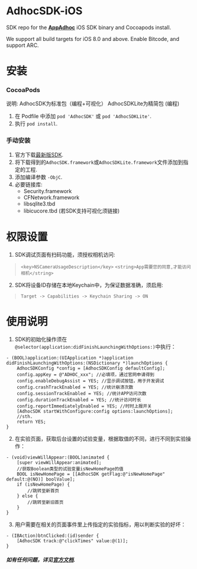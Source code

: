 # AdhocSDK-iOS
SDK repo for the [**AppAdhoc**](https://www.appadhoc.com) iOS SDK binary and Cocoapods install. 

We support all build targets for iOS 8.0 and above. Enable Bitcode, and support ARC.


# 安装
### CocoaPods
说明: AdhocSDK为标准包（编程+可视化） AdhocSDKLite为精简包 (编程)
1. 在 Podfile 中添加 `pod 'AdhocSDK'` 或 `pod 'AdhocSDKLite'`.
2. 执行 `pod install`.

### 手动安装
1. 官方下载[最新版SDK](http://doc.appadhoc.com/sdk/iosSDK.html).
2. 将下载得到的`AdhocSDK.framework`或`AdhocSDKLite.framework`文件添加到指定的工程.
3. 添加编译参数 `-ObjC`.
4. 必要链接库:
   - Security.framework
   - CFNetwork.framework
   - libsqlite3.tbd
   - libicucore.tbd (若SDK支持可视化须链接)


# 权限设置
1. SDK调试页面有扫码功能，须授权相机访问:
> `<key>NSCameraUsageDescription</key>`
> `<string>App需要您的同意,才能访问相机</string>`

2. SDK将设备ID存储在本地Keychain中，为保证数据准确，须启用:
> `Target -> Capabilities -> Keychain Sharing -> ON`


# 使用说明
1. SDK的初始化操作须在 `@selector(application:didFinishLaunchingWithOptions:)`中执行：
>
```
- (BOOL)application:(UIApplication *)application didFinishLaunchingWithOptions:(NSDictionary *)launchOptions {
    AdhocSDKConfig *config = [AdhocSDKConfig defaultConfig];
    config.appKey = @"ADHOC_xxx"; //必填项，通过官网申请得到
    config.enableDebugAssist = YES; //显示调试按钮，用于开发调试
    config.crashTrackEnabled = YES; //统计崩溃次数
    config.sessionTrackEnabled = YES; //统计APP访问次数
    config.durationTrackEnabled = YES; //统计访问时长
    config.reportImmediatelyEnabled = YES; //时时上报开关
    [AdhocSDK startWithConfigure:config options:launchOptions];
    //sth.
    return YES;
}
```

2. 在实验页面，获取后台设置的试验变量，根据取值的不同，进行不同到实验操作：
>
```
- (void)viewWillAppear:(BOOL)animated {
    [super viewWillAppear:animated];
    //获取Boolean类型的试验变量isNewHomePage的值
    BOOL isNewHomePage = [[AdhocSDK getFlag:@"isNewHomePage" default:@(NO)] boolValue];
    if (isNewHomePage) {
        //跳转至新首页
    } else {
        //跳转至新旧首页
    }
}
```

3. 用户需要在相关的页面事件里上传指定的实验指标，用以判断实验的好坏：
>
```
- (IBAction)btnClicked:(id)sender {
    [AdhocSDK track:@"clickTimes" value:@(1)];
}
```

##### 如有任何问题，详见[官方文档](http://doc.appadhoc.com/sdk/iosSDK.html).


